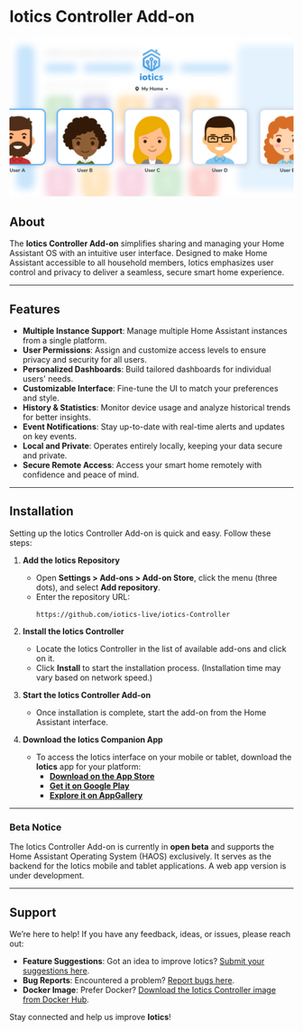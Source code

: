 # Iotics Controller Add-on  
![Iotics Dashboard](https://github.com/iotics-live/iotics-Controller/blob/master/iotics/Images/screenshot-003.png?raw=true)  

## About  
The **Iotics Controller Add-on** simplifies sharing and managing your Home Assistant OS with an intuitive user interface. Designed to make Home Assistant accessible to all household members, Iotics emphasizes user control and privacy to deliver a seamless, secure smart home experience.  

---

## Features  
- **Multiple Instance Support**: Manage multiple Home Assistant instances from a single platform.  
- **User Permissions**: Assign and customize access levels to ensure privacy and security for all users.  
- **Personalized Dashboards**: Build tailored dashboards for individual users' needs.  
- **Customizable Interface**: Fine-tune the UI to match your preferences and style.  
- **History & Statistics**: Monitor device usage and analyze historical trends for better insights.  
- **Event Notifications**: Stay up-to-date with real-time alerts and updates on key events.  
- **Local and Private**: Operates entirely locally, keeping your data secure and private.  
- **Secure Remote Access**: Access your smart home remotely with confidence and peace of mind.  

---

## Installation  

Setting up the Iotics Controller Add-on is quick and easy. Follow these steps:  

1. **Add the Iotics Repository**   
     - Open **Settings > Add-ons > Add-on Store**, click the menu (three dots), and select **Add repository**.  
     - Enter the repository URL:  
       ```text
       https://github.com/iotics-live/iotics-Controller
       ```  

2. **Install the Iotics Controller**  
   - Locate the Iotics Controller in the list of available add-ons and click on it.  
   - Click **Install** to start the installation process. (Installation time may vary based on network speed.)  

3. **Start the Iotics Controller Add-on**  
   - Once installation is complete, start the add-on from the Home Assistant interface.  

4. **Download the Iotics Companion App**  
   - To access the Iotics interface on your mobile or tablet, download the **Iotics** app for your platform:  
     - **[Download on the App Store](https://apps.apple.com/us/app/iotics/id1234567890)**  
     - **[Get it on Google Play](https://play.google.com/store/apps/details?id=com.iotics.app)**
     - **[Explore it on AppGallery](https://play.google.com/store/apps/details?id=com.iotics.app)**  

---

### Beta Notice  
The Iotics Controller Add-on is currently in **open beta** and supports the Home Assistant Operating System (HAOS) exclusively. It serves as the backend for the Iotics mobile and tablet applications. A web app version is under development.  

---

## Support  

We’re here to help! If you have any feedback, ideas, or issues, please reach out:  

- **Feature Suggestions**: Got an idea to improve Iotics? [Submit your suggestions here](https://github.com/iotics-live/iotics-Controller/issues/new?assignees=&labels=enhancement&template=feature_request.md&title=).  
- **Bug Reports**: Encountered a problem? [Report bugs here](https://github.com/iotics-live/iotics-Controller/issues/new?assignees=&labels=bug&template=bug_report.md&title=).  
- **Docker Image**: Prefer Docker? [Download the Iotics Controller image from Docker Hub](https://hub.docker.com/r/iotics/iotics-controller).  

Stay connected and help us improve **Iotics**!
